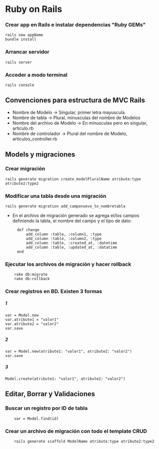 # Ruby on Rails

### Crear app en Rails e instalar  dependencias "Ruby GEMs"
    rails new appName
    bundle install

### Arrancar servidor
    rails server

### Acceder a modo terminal
    rails console

## Convenciones para estructura de MVC Rails
- Nombre de Modelo -> Singular, primer letra mayuscula
- Nombre de tabla -> Plural, minusculas del nombre de Modelos
- Nombre del archivo de Modelo -> En minusculas pero en singular, articulo.rb
- Nombre de controlador -> Plural del nombre de Modelo, articulos_controller.rb

## Models y migraciones

### Crear migración
    rails generate migration create_modelPluralName atribute:type atribute2:type2

### Modificar una tabla desde una migración
    rails generate migration add_camponuevo_to_nombretabla
    
- En el archivo de migración generado se agrega el/los campos definiendo la tabla, el nombre del campo y el tipo de dato:

        def change
            add_column :table, :column1, :type
            add_column :table, :column2, :type
            add_column :table, :created_at, :datetime
            add_column :table, :updated_at, :datatime
        end

### Ejecutar los archivos de migración y hacer rollback
        rake db:migrate
        rake db:rollback

### Crear registros en BD. Existen 3 formas
##### 1
    var = Model.new
    var.atribute1 = "valor1"
    var.atribute2 = "valor2"
    var.save

##### 2
    var = Model.new(atribute1: "valor1", atribute2: "valor2")
    var.save

##### 3
    Model.create(atribute1: "valor1", atribute2: "valor2")

## Editar, Borrar y Validaciones

### Buscar un registro por ID de tabla
        var = Model.find(id)

### Crear un archivo de migración con todo el template CRUD
        rails generate scaffold ModelName atribute:type atribute2:type2

